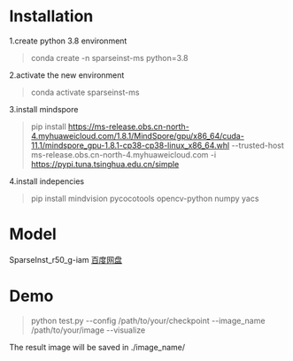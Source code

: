 # Installation  
1.create python 3.8 environment  
> conda create -n sparseinst-ms python=3.8  
  
2.activate the new environment  
> conda activate sparseinst-ms    
  
3.install mindspore   
> pip install https://ms-release.obs.cn-north-4.myhuaweicloud.com/1.8.1/MindSpore/gpu/x86_64/cuda-11.1/mindspore_gpu-1.8.1-cp38-cp38-linux_x86_64.whl --trusted-host ms-release.obs.cn-north-4.myhuaweicloud.com -i https://pypi.tuna.tsinghua.edu.cn/simple 
     
4.install indepencies   
> pip install mindvision pycocotools opencv-python numpy yacs   

# Model
SparseInst_r50_g-iam [百度网盘](https://pan.baidu.com/s/1ZmZ6nqZrwt4ALYP1B2kdCA?pwd=7xsb)

# Demo
> python test.py --config /path/to/your/checkpoint  --image_name /path/to/your/image --visualize  

The result image will be saved in ./image_name/
